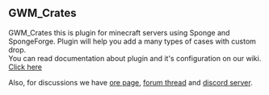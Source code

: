 ## GWM_Crates
  
GWM_Crates this is plugin for minecraft servers using Sponge and SpongeForge. Plugin will help you add a many types of cases with custom drop.  
You can read documentation about plugin and it's configuration on our wiki. [Click here](https://github.com/GreWeMa/gwm_Crates/wiki)

Also, for discussions we have [ore page](https://ore.spongepowered.org/GWM/GWMCrates), [forum thread](https://forums.spongepowered.org/t/gift-gwmcrates-v1-43-bug-fix-gift-various-and-highly-configurable-crates-to-your-server/16379) and [discord server](https://discord.gg/Y94eyaX).
